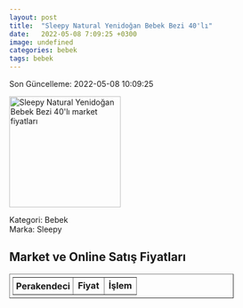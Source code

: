 ```yaml
---
layout: post
title:  "Sleepy Natural Yenidoğan Bebek Bezi 40'lı"
date:   2022-05-08 7:09:25 +0300
image: undefined
categories: bebek
tags: bebek
---
```


Son Güncelleme: 2022-05-08 10:09:25

<img src="undefined" width="200" alt="Sleepy Natural Yenidoğan Bebek Bezi 40'lı market fiyatları" />

Kategori: Bebek
<br />
Marka: Sleepy

<h2>Market ve Online Satış Fiyatları</h2>

<table border="1" style="padding: 5px;width:80%;">
  <tr>
    <td style="padding: 5px;"><strong>Perakendeci</strong></td>
    <td><strong>Fiyat</strong></td>
    <td><strong>İşlem</strong></td>
  </tr>
  
</table>
